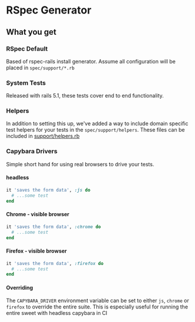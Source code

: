# RSpec Generator

## What you get

### RSpec Default

Based of rspec-rails install generator. Assume all configuration will be placed in `spec/support/*.rb`

### System Tests

Released with rails 5.1, these tests cover end to end functionality.

### Helpers

In addition to setting this up, we've added a way to include domain specific test helpers for your tests in the `spec/support/helpers`. These files can be included in [support/helpers.rb](./templates/support/helpers.rb)


### Capybara Drivers

Simple short hand for using real browsers to drive your tests.

#### headless

```rb
it 'saves the form data', :js do
  # ...some test
end
```

#### Chrome - visible browser

```rb
it 'saves the form data', :chrome do
  # ...some test
end
```

#### Firefox - visible browser

```rb
it 'saves the form data', :firefox do
  # ...some test
end
```

#### Overriding
The `CAPYBARA_DRIVER` environment variable can be set to either `js`, `chrome` or `firefox` to override the entire suite.
This is especially useful for running the entire sweet with headless capybara in CI

